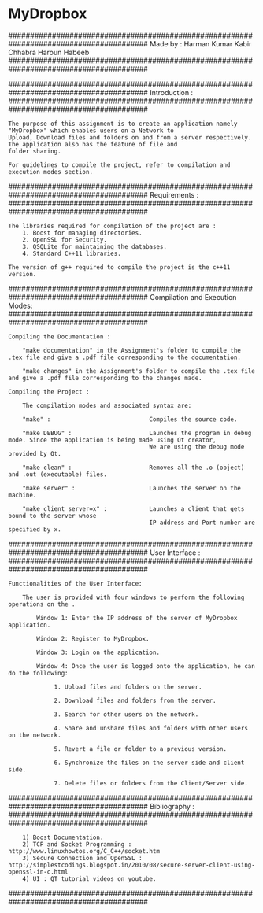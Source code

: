 # MyDropbox
########################################################################################
Made by :   Harman Kumar  Kabir Chhabra   Haroun Habeeb    
########################################################################################

########################################################################################
Introduction :
########################################################################################

	The purpose of this assignment is to create an application namely "MyDropbox" which enables users on a Network to 
	Upload, Download files and folders on and from a server respectively. The application also has the feature of file and
	folder sharing.

	For guidelines to compile the project, refer to compilation and execution modes section.
	

########################################################################################
Requirements :
########################################################################################


	The libraries required for compilation of the project are : 
		1. Boost for managing directories.
		2. OpenSSL for Security.
		3. QSQLite for maintaining the databases.
		4. Standard C++11 libraries.

	The version of g++ required to compile the project is the c++11 version.

########################################################################################
Compilation and Execution Modes:
########################################################################################

	Compiling the Documentation :

		"make documentation" in the Assignment's folder to compile the .tex file and give a .pdf file corresponding to the documentation.

		"make changes" in the Assignment's folder to compile the .tex file and give a .pdf file corresponding to the changes made.

	Compiling the Project :

		The compilation modes and associated syntax are:

		"make" :							Compiles the source code.

		"make DEBUG" : 						Launches the program in debug mode. Since the application is being made using Qt creator,
											We are using the debug mode provided by Qt.

		"make clean" :  			   		Removes all the .o (object) and .out (executable) files. 

		"make server" : 			   		Launches the server on the machine.

		"make client server=x" : 			Launches a client that gets bound to the server whose
										    IP address and Port number are specified by x.

########################################################################################
User Interface :
########################################################################################

	Functionalities of the User Interface:
	
		The user is provided with four windows to perform the following operations on the .
			
			Window 1: Enter the IP address of the server of MyDropbox application.

			Window 2: Register to MyDropbox.

			Window 3: Login on the application.

			Window 4: Once the user is logged onto the application, he can do the following:

				 1. Upload files and folders on the server.

				 2. Download files and folders from the server.

				 3. Search for other users on the network.

				 4. Share and unshare files and folders with other users on the network.

				 5. Revert a file or folder to a previous version.

				 6. Synchronize the files on the server side and client side.

				 7. Delete files or folders from the Client/Server side.
		


########################################################################################
Bibliography :
########################################################################################

		1) Boost Documentation. 
		2) TCP and Socket Programming : http://www.linuxhowtos.org/C_C++/socket.htm
		3) Secure Connection and OpenSSL : http://simplestcodings.blogspot.in/2010/08/secure-server-client-using-openssl-in-c.html
		4) UI : QT tutorial videos on youtube.

########################################################################################


